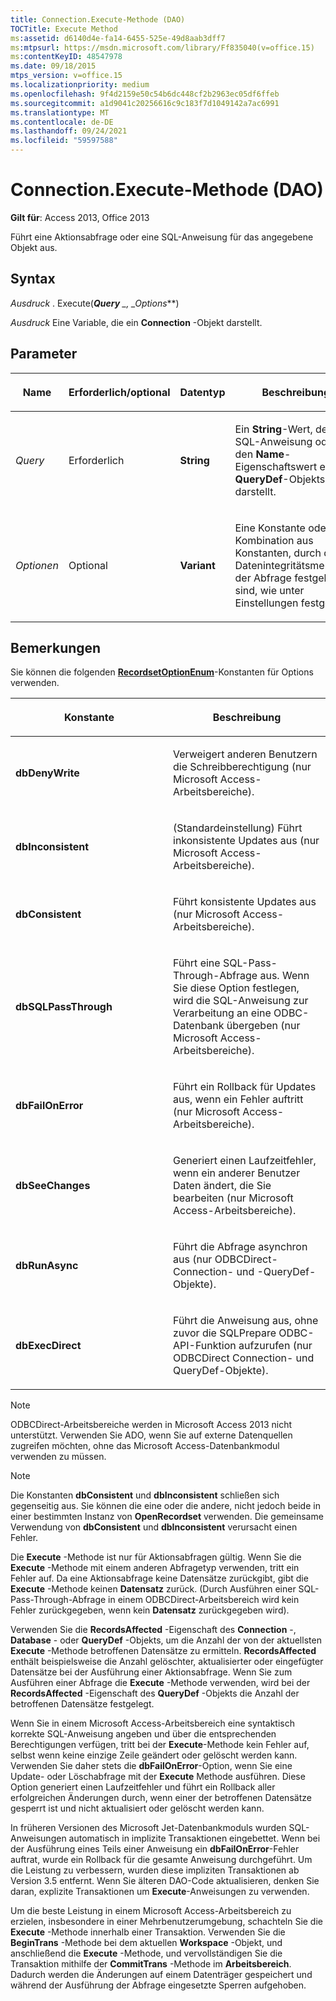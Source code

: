 ```yaml
---
title: Connection.Execute-Methode (DAO)
TOCTitle: Execute Method
ms:assetid: d6140d4e-fa14-6455-525e-49d8aab3dff7
ms:mtpsurl: https://msdn.microsoft.com/library/Ff835040(v=office.15)
ms:contentKeyID: 48547978
ms.date: 09/18/2015
mtps_version: v=office.15
ms.localizationpriority: medium
ms.openlocfilehash: 9f4d2159e50c54b6dc448cf2b2963ec05df6ffeb
ms.sourcegitcommit: a1d9041c20256616c9c183f7d1049142a7ac6991
ms.translationtype: MT
ms.contentlocale: de-DE
ms.lasthandoff: 09/24/2021
ms.locfileid: "59597588"
---
```

# <a name="connectionexecute-method-dao"></a>Connection.Execute-Methode (DAO)

**Gilt für**: Access 2013, Office 2013

Führt eine Aktionsabfrage oder eine SQL-Anweisung für das angegebene Objekt aus.

## <a name="syntax"></a>Syntax

*Ausdruck* . Execute(***Query** _, _*_Options_**)

*Ausdruck* Eine Variable, die ein **Connection** -Objekt darstellt.

## <a name="parameters"></a>Parameter

<table>
<colgroup>
<col style="width: 25%" />
<col style="width: 25%" />
<col style="width: 25%" />
<col style="width: 25%" />
</colgroup>
<thead>
<tr class="header">
<th><p>Name</p></th>
<th><p>Erforderlich/optional</p></th>
<th><p>Datentyp</p></th>
<th><p>Beschreibung</p></th>
</tr>
</thead>
<tbody>
<tr class="odd">
<td><p><em>Query</em></p></td>
<td><p>Erforderlich</p></td>
<td><p><strong>String</strong></p></td>
<td><p>Ein <strong>String</strong>-Wert, der eine SQL-Anweisung oder den <strong>Name</strong>-Eigenschaftswert eines <strong>QueryDef</strong>-Objekts darstellt.</p></td>
</tr>
<tr class="even">
<td><p><em>Optionen</em></p></td>
<td><p>Optional</p></td>
<td><p><strong>Variant</strong></p></td>
<td><p>Eine Konstante oder eine Kombination aus Konstanten, durch die die Datenintegritätsmerkmale der Abfrage festgelegt sind, wie unter Einstellungen festgelegt.</p></td>
</tr>
</tbody>
</table>


## <a name="remarks"></a>Bemerkungen

Sie können die folgenden **[RecordsetOptionEnum](recordsetoptionenum-enumeration-dao.md)**-Konstanten für Options verwenden.

<table>
<colgroup>
<col style="width: 50%" />
<col style="width: 50%" />
</colgroup>
<thead>
<tr class="header">
<th><p>Konstante</p></th>
<th><p>Beschreibung</p></th>
</tr>
</thead>
<tbody>
<tr class="odd">
<td><p><strong>dbDenyWrite</strong></p></td>
<td><p>Verweigert anderen Benutzern die Schreibberechtigung (nur Microsoft Access-Arbeitsbereiche).</p></td>
</tr>
<tr class="even">
<td><p><strong>dbInconsistent</strong></p></td>
<td><p>(Standardeinstellung) Führt inkonsistente Updates aus (nur Microsoft Access-Arbeitsbereiche).</p></td>
</tr>
<tr class="odd">
<td><p><strong>dbConsistent</strong></p></td>
<td><p>Führt konsistente Updates aus (nur Microsoft Access-Arbeitsbereiche).</p></td>
</tr>
<tr class="even">
<td><p><strong>dbSQLPassThrough</strong></p></td>
<td><p>Führt eine SQL-Pass-Through-Abfrage aus. Wenn Sie diese Option festlegen, wird die SQL-Anweisung zur Verarbeitung an eine ODBC-Datenbank übergeben (nur Microsoft Access-Arbeitsbereiche).</p></td>
</tr>
<tr class="odd">
<td><p><strong>dbFailOnError</strong></p></td>
<td><p>Führt ein Rollback für Updates aus, wenn ein Fehler auftritt (nur Microsoft Access-Arbeitsbereiche).</p></td>
</tr>
<tr class="even">
<td><p><strong>dbSeeChanges</strong></p></td>
<td><p>Generiert einen Laufzeitfehler, wenn ein anderer Benutzer Daten ändert, die Sie bearbeiten (nur Microsoft Access-Arbeitsbereiche).</p></td>
</tr>
<tr class="odd">
<td><p><strong>dbRunAsync</strong></p></td>
<td><p>Führt die Abfrage asynchron aus (nur ODBCDirect-Connection- und -QueryDef-Objekte).</p></td>
</tr>
<tr class="even">
<td><p><strong>dbExecDirect</strong></p></td>
<td><p>Führt die Anweisung aus, ohne zuvor die SQLPrepare ODBC-API-Funktion aufzurufen (nur ODBCDirect Connection- und QueryDef-Objekte).</p></td>
</tr>
</tbody>
</table>

> [!NOTE]
> ODBCDirect-Arbeitsbereiche werden in Microsoft Access 2013 nicht unterstützt. Verwenden Sie ADO, wenn Sie auf externe Datenquellen zugreifen möchten, ohne das Microsoft Access-Datenbankmodul verwenden zu müssen.

> [!NOTE]
> Die Konstanten **dbConsistent** und **dbInconsistent** schließen sich gegenseitig aus. Sie können die eine oder die andere, nicht jedoch beide in einer bestimmten Instanz von **OpenRecordset** verwenden. Die gemeinsame Verwendung von **dbConsistent** und **dbInconsistent** verursacht einen Fehler.

Die **Execute** -Methode ist nur für Aktionsabfragen gültig. Wenn Sie die **Execute** -Methode mit einem anderen Abfragetyp verwenden, tritt ein Fehler auf. Da eine Aktionsabfrage keine Datensätze zurückgibt, gibt die **Execute** -Methode keinen **Datensatz** zurück. (Durch Ausführen einer SQL-Pass-Through-Abfrage in einem ODBCDirect-Arbeitsbereich wird kein Fehler zurückgegeben, wenn kein **Datensatz** zurückgegeben wird).

Verwenden Sie die **RecordsAffected** -Eigenschaft des **Connection** -, **Database** - oder **QueryDef** -Objekts, um die Anzahl der von der aktuellsten **Execute** -Methode betroffenen Datensätze zu ermitteln. **RecordsAffected** enthält beispielsweise die Anzahl gelöschter, aktualisierter oder eingefügter Datensätze bei der Ausführung einer Aktionsabfrage. Wenn Sie zum Ausführen einer Abfrage die **Execute** -Methode verwenden, wird bei der **RecordsAffected** -Eigenschaft des **QueryDef** -Objekts die Anzahl der betroffenen Datensätze festgelegt.

Wenn Sie in einem Microsoft Access-Arbeitsbereich eine syntaktisch korrekte SQL-Anweisung angeben und über die entsprechenden Berechtigungen verfügen, tritt bei der **Execute**-Methode kein Fehler auf, selbst wenn keine einzige Zeile geändert oder gelöscht werden kann. Verwenden Sie daher stets die **dbFailOnError**-Option, wenn Sie eine Update- oder Löschabfrage mit der **Execute** Methode ausführen. Diese Option generiert einen Laufzeitfehler und führt ein Rollback aller erfolgreichen Änderungen durch, wenn einer der betroffenen Datensätze gesperrt ist und nicht aktualisiert oder gelöscht werden kann.

In früheren Versionen des Microsoft Jet-Datenbankmoduls wurden SQL-Anweisungen automatisch in implizite Transaktionen eingebettet. Wenn bei der Ausführung eines Teils einer Anweisung ein **dbFailOnError**-Fehler auftrat, wurde ein Rollback für die gesamte Anweisung durchgeführt. Um die Leistung zu verbessern, wurden diese impliziten Transaktionen ab Version 3.5 entfernt. Wenn Sie älteren DAO-Code aktualisieren, denken Sie daran, explizite Transaktionen um **Execute**-Anweisungen zu verwenden.

Um die beste Leistung in einem Microsoft Access-Arbeitsbereich zu erzielen, insbesondere in einer Mehrbenutzerumgebung, schachteln Sie die **Execute** -Methode innerhalb einer Transaktion. Verwenden Sie die **BeginTrans** -Methode bei dem aktuellen **Workspace** -Objekt, und anschließend die **Execute** -Methode, und vervollständigen Sie die Transaktion mithilfe der **CommitTrans** -Methode im **Arbeitsbereich**. Dadurch werden die Änderungen auf einem Datenträger gespeichert und während der Ausführung der Abfrage eingesetzte Sperren aufgehoben.

